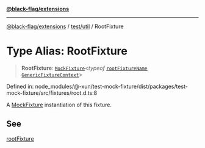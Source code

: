 [**@black-flag/extensions**](../../../README.md)

***

[@black-flag/extensions](../../../README.md) / [test/util](../README.md) / RootFixture

# Type Alias: RootFixture

> **RootFixture**: [`MockFixture`](MockFixture.md)\<*typeof* [`rootFixtureName`](../variables/rootFixtureName.md), [`GenericFixtureContext`](GenericFixtureContext.md)\>

Defined in: node\_modules/@-xun/test-mock-fixture/dist/packages/test-mock-fixture/src/fixtures/root.d.ts:8

A [MockFixture](MockFixture.md) instantiation of this fixture.

## See

[rootFixture](../functions/rootFixture.md)
